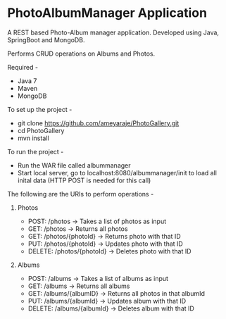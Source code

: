 # PhotoAlbumManager Application

A REST based Photo-Album manager application. Developed using Java, SpringBoot and MongoDB.

Performs CRUD operations on Albums and Photos. 


Required - 
- Java 7
- Maven
- MongoDB


To set up the project - 
- git clone https://github.com/ameyaraje/PhotoGallery.git
- cd PhotoGallery
- mvn install


To run the project - 
- Run the WAR file called albummanager
- Start local server, go to localhost:8080/albummanager/init to load all inital data (HTTP POST is needed for this call)


The following are the URIs to perform operations -
1. Photos
	- POST: /photos -> Takes a list of photos as input
	- GET: /photos -> Returns all photos
	- GET: /photos/{photoId} -> Returns photo with that ID
	- PUT: /photos/{photoId} -> Updates photo with that ID
	- DELETE: /photos/{photoId} -> Deletes photo with that ID

2. Albums
	- POST: /albums -> Takes a list of albums as input
	- GET: /albums -> Returns all albums
	- GET: /albums/{albumID} -> Returns all photos in that albumId
	- PUT: /albums/{albumId} -> Updates album with that ID
	- DELETE: /albums/{albumId} -> Deletes album with that ID